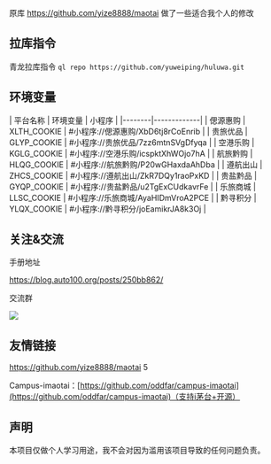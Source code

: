 原库 https://github.com/yize8888/maotai  做了一些适合我个人的修改

## 拉库指令

青龙拉库指令 `ql repo https://github.com/yuweiping/huluwa.git`

## 环境变量

| 平台名称 | 环境变量 | 小程序 |
|--------|-------------|
| 偲源惠购 | XLTH_COOKIE | #小程序://偲源惠购/XbD6tj8rCoEnrib |
| 贵旅优品 | GLYP_COOKIE | #小程序://贵旅优品/7zz6mtnSVgDfyqa |
| 空港乐购 | KGLG_COOKIE | #小程序://空港乐购/icspktXhWOjo7hA |
| 航旅黔购 | HLQG_COOKIE | #小程序://航旅黔购/P20wGHaxdaAhDba |
| 遵航出山 | ZHCS_COOKIE | #小程序://遵航出山/ZkR7DQy1raoPxKD |
| 贵盐黔品 | GYQP_COOKIE | #小程序://贵盐黔品/u2TgExCUdkavrFe |
| 乐旅商城 | LLSC_COOKIE | #小程序://乐旅商城/AyaHIDmVroA2PCE |
| 黔寻积分 | YLQX_COOKIE | #小程序://黔寻积分/joEamikrJA8k3Oj |

## 关注&交流

手册地址

https://blog.auto100.org/posts/250bb862/

交流群

![](https://cdn.cbd.int/blog-pic@1.2.18/%E8%91%AB%E8%8A%A6%E5%A8%83%E7%BA%A6%E8%8C%85%E5%8F%B0%E8%84%9A%E6%9C%AC%E4%BD%BF%E7%94%A8%E6%8C%87%E5%8D%97/qun.jpg)

## 友情链接
https://github.com/yize8888/maotai  5

Campus-imaotai：[https://github.com/oddfar/campus-imaotai](https://github.com/oddfar/campus-imaotai)（支持i茅台+开源）

## 声明
本项目仅做个人学习用途，我不会对因为滥用该项目导致的任何问题负责。
